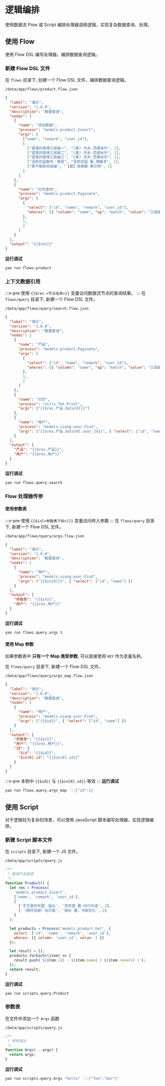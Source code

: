 # 逻辑编排

使用数据流 Flow 或 Script 编排处理器调用逻辑，实现复杂数据查询、处理。

## 使用 Flow

使用 Flow DSL 编写处理器，编排数据查询逻辑。

### 新建 Flow DSL 文件

在 `flows` 目录下, 创建一个 Flow DSL 文件，编排数据查询逻辑。

`/data/app/flows/product.flow.json`

```json
{
  "label": "演示",
  "version": "1.0.0",
  "description": "数据查询",
  "nodes": [
    {
      "name": "添加数据",
      "process": "models.product.Insert",
      "args": [
        ["name", "remark", "user_id"],
        [
          ["遗落的南境三部曲一", "(美) 杰夫·范德米尔", 1],
          ["遗落的南境三部曲二", "(美) 杰夫·范德米尔", 1],
          ["遗落的南境三部曲三", "(美) 杰夫·范德米尔", 1],
          ["没药花园案件：罪恶", "没药花园 著,博集天", 1],
          ["那不勒斯四部曲", "【意】埃莱娜·费兰特", 1]
        ]
      ]
    },
    {
      "name": "分页查询",
      "process": "models.product.Paginate",
      "args": [
        {
          "select": ["id", "name", "remark", "user_id"],
          "wheres": [{ "column": "name", "op": "match", "value": "三部曲" }]
        },
        1,
        2
      ]
    }
  ],
  "output": "{{$res}}"
}
```

**运行调试**

```bash
yao run flows.product
```

### 上下文数据引用

:::v-pre
使用 `{{$res.<节点名称>}}` 变量访问数据流节点的查询结果。
:::
在 `flows/query` 目录下, 新建一个 Flow DSL 文件。

`/data/app/flows/query/search.flow.json`

```json
{
  "label": "演示",
  "version": "1.0.0",
  "description": "数据查询",
  "nodes": [
    {
      "name": "产品",
      "process": "models.product.Paginate",
      "args": [
        {
          "select": ["id", "name", "remark", "user_id"],
          "wheres": [{ "column": "name", "op": "match", "value": "三部曲" }]
        },
        1,
        2
      ]
    },
    {
      "name": "打印",
      "process": "utils.fmt.Print",
      "args": ["{{$res.产品.data[0]}}"]
    },
    {
      "name": "用户",
      "process": "models.xiang.user.Find",
      "args": ["{{$res.产品.data[0].user_id}}", { "select": ["id", "name"] }]
    }
  ],
  "output": {
    "产品": "{{$res.产品}}",
    "用户": "{{$res.用户}}"
  }
}
```

**运行调试**

```bash
yao run flows.query.search
```

### Flow 处理器传参

#### 使用参数表

:::v-pre
使用 `{{$in[<参数表下标>]}}` 变量访问传入参数
:::
在 `flows/query` 目录下, 新建一个 Flow DSL 文件。

`/data/app/flows/query/args.flow.json`

```json
{
  "label": "演示",
  "version": "1.0.0",
  "description": "数据查询",
  "nodes": [
    {
      "name": "用户",
      "process": "models.xiang.user.Find",
      "args": ["{{$in[0]}}", { "select": ["id", "name"] }]
    }
  ],
  "output": {
    "参数表": "{{$in}}",
    "用户": "{{$res.用户}}"
  }
}
```

**运行调试**

```bash
yao run flows.query.args 1
```

#### 使用 Map 参数

如果参数表中 **只有一个 Map 类型参数**, 可以直接使用 `KEY` 作为变量名称。

在 `flows/query` 目录下, 新建一个 Flow DSL 文件。

`/data/app/flows/query/args_map.flow.json`

```json
{
  "label": "演示",
  "version": "1.0.0",
  "description": "数据查询",
  "nodes": [
    {
      "name": "用户",
      "process": "models.xiang.user.Find",
      "args": ["{{$id}}", { "select": ["id", "name"] }]
    }
  ],
  "output": {
    "参数表": "{{$in}}",
    "用户": "{{$res.用户}}",
    "ID": {
      "$id": "{{$id}}",
      "$in[0].id": "{{$in[0].id}}"
    }
  }
}
```

:::v-pre
本例中 `{{$id}}` 与 `{{$in[0].id}}` 等效
:::
**运行调试**

```bash
yao run flows.query.args_map '::{"id":1}'
```

## 使用 Script

对于逻辑较为复杂的场景，可以使用 JavaScript 脚本编写处理器，实现逻辑编排。

### 新建 Script 脚本文件

在 `scirpts` 目录下, 新建一个 JS 文件。

`/data/app/scripts/query.js`

```javascript
/**
 * 查询产品信息
 */
function Product() {
  let res = Process(
    'models.product.Insert',
    ['name', 'remark', 'user_id'],
    [
      ['手艺里的中国：指尖', '李武望 著 时代华语', 2],
      ['（限时包邮）在印度', '随水 著，书田文化', 2]
    ]
  );

  let products = Process('models.product.Get', {
    select: ['id', 'name', 'remark', 'user_id'],
    wheres: [{ column: 'user_id', value: 2 }]
  });

  let result = [];
  products.forEach((item) => {
    result.push(`${item.id} - ${item.name} ( ${item.remark} )`);
  });
  return result;
}
```

**运行调试**

```bash
yao run scripts.query.Product
```

### 参数表

在文件中添加一个 `Args` 函数

`/data/app/scripts/query.js`

```javascript
/**
 * 传参演示
 */
function Args(...args) {
  return args;
}
```

**运行调试**

```bash
yao run scripts.query.Args "hello" '::{"foo":"bar"}'
```
